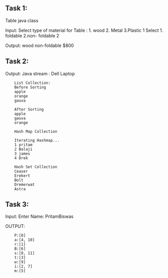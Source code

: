 ## Task 1:

Table java class

Input: 
        Select type of material for Table : 1. wood 2. Metal 3.Plastic 
        1
        Select 1. foldable 2.non- foldable 
        2
        
 Output:
        wood
        non-foldable
        $800
        
        
## Task 2:

Output: 
        Java stream : 
        Dell Laptop
        
        List Collection:
        Before Sorting 
        apple
        orange
        gauva

        After Sorting 
        apple
        gauva
        orange

        Hash Map Collection
        
        Iterating Hashmap...
        1 pritam
        2 Balaji
        3 james
        4 Drek
        
        Hash Set Collection
        Ceaser
        Erekert
        Bolt
        Dremerwat
        Astra
        
## Task 3:

Input:
        Enter Name: PritamBiswas
         


OUTPUT: 
       
        P:[0]
        a:[4, 10]
        r:[1]
        B:[6]
        s:[8, 11]
        t:[3]
        w:[9]
        i:[2, 7]
        m:[5]










